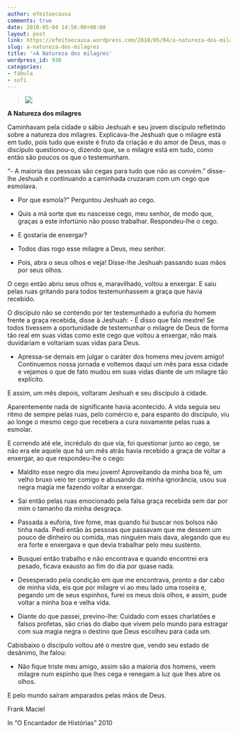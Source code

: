 ```yaml
---
author: efeitoecausa
comments: true
date: 2010-05-04 14:56:00+00:00
layout: post
link: https://efeitoecausa.wordpress.com/2010/05/04/a-natureza-dos-milagres/
slug: a-natureza-dos-milagres
title: '>A Natureza dos milagres'
wordpress_id: 930
categories:
- fábula
- sufi
---
```


>[![](http://rpgdm.erickpatrick.com/wp-content/uploads/2010/02/mestre-aprendiz-begining-liga-narrativa-001.jpg)](http://rpgdm.erickpatrick.com/wp-content/uploads/2010/02/mestre-aprendiz-begining-liga-narrativa-001.jpg)
  
	 	 

**A Natureza dos milagres**


  


Caminhavam pela cidade o sábio Jeshuah e seu jovem discípulo refletindo sobre a natureza dos milagres. Explicava-lhe Jeshuah que o milagre está em tudo, pois tudo que existe é fruto da criação e do amor de Deus, mas o discípulo questionou-o, dizendo que, se o milagre está em tudo, como então são poucos os que o testemunham.

“- A maioria das pessoas são cegas para tudo que não as convém.” disse-lhe Jeshuah e continuando a caminhada cruzaram com um cego que esmolava.

  * Por 	que esmola?” Perguntou Jeshuah ao cego.

	
  * Quis 	a má sorte que eu nascesse cego, meu senhor, de modo que, graças a 	este infortúnio não posso trabalhar. Respondeu-lhe o cego.

  * E 	gostaria de enxergar?

	
  * Todos 	dias rogo esse milagre a Deus, meu senhor.

	
  * Pois, 	abra o seus olhos e veja! Disse-lhe Jeshuah passando suas mãos por 	seus olhos.

O cego então abriu seus olhos e, maravilhado, voltou a enxergar. E saiu pelas ruas gritando para todos testemunhassem a graça que havia recebido.


  


O discípulo não se contendo por ter testemunhado a euforia do homem frente a graça recebida, disse à Jeshuah: - É disso que falo mestre! Se todos tivessem a oportunidade de testemunhar o milagre de Deus de forma tão real em suas vidas como este cego que voltou a enxergar, não mais duvidariam e voltariam suas vidas para Deus.

  * Apressa-se 	demais em julgar o caráter dos homens meu jovem amigo! Continuemos 	nossa jornada e voltemos daqui um mês para essa cidade e vejamos o 	que de fato mudou em suas vidas diante de um milagre tão explícito.


  


E assim, um mês depois, voltaram Jeshuah e seu discípulo à cidade.

Aparentemente nada de significante havia acontecido. A vida seguia seu ritmo de sempre pelas ruas, pelo comércio e, para espanto do discípulo, viu ao longe o mesmo cego que recebera a cura novamente pelas ruas a esmolar.


  


E correndo até ele, incrédulo do que via, foi questionar junto ao cego, se não era ele aquele que há um mês atrás havia recebido a graça de voltar a enxergar, ao que respondeu-lhe o cego:

  * Maldito 	esse negro dia meu jovem! Aproveitando da minha boa fé, um velho 	bruxo veio ter comigo e abusando da minha ignorância, usou sua 	negra magia me fazendo voltar a enxergar.

	
  * Sai 	então pelas ruas emocionado pela falsa graça recebida sem dar por 	mim o tamanho da minha desgraça.

	
  * Passada 	a euforia, tive fome, mas quando fui buscar nos bolsos não tinha 	nada. Pedi então às pessoas que passavam que me dessem um pouco de 	dinheiro ou comida, mas ninguém mais dava, alegando que eu era 	forte e enxergava e que devia trabalhar pelo meu sustento.

	
  * Busquei 	então trabalho e não encontrava e quando encontrei era pesado, 	ficava exausto ao fim do dia por quase nada.

	
  * Desesperado 	pela condição em que me encontrava, pronto a dar cabo de minha 	vida, eis que por milagre vi ao meu lado uma roseira e, pegando um 	de seus espinhos, furei os meus dois olhos, e assim, pude voltar a 	minha boa e velha vida.

	
  * Diante 	do que passei, previno-lhe: Cuidado com esses charlatões e falsos 	profetas, são crias do diabo que vivem pelo mundo para estragar com 	sua magia negra o destino que Deus escolheu para cada um.


  


Cabisbaixo o discípulo voltou até o mestre que, vendo seu estado de desânimo, lhe falou:

  * Não 	fique triste meu amigo, assim são a maioria dos homens, veem 	milagre num espinho que lhes cega e renegam a luz que lhes abre os 	olhos.


  


E pelo mundo saíram amparados pelas mãos de Deus.


  


Frank Maciel


  


In “O Encantador de Histórias” 2010


  



  

